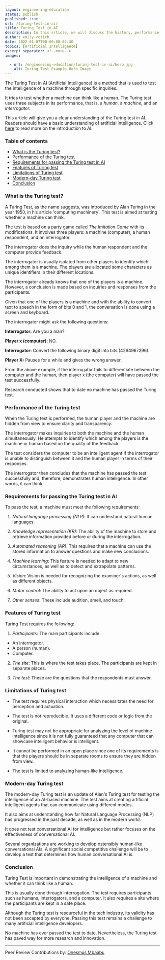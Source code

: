 ```yaml
---
layout: engineering-education
status: publish
published: true
url: /turing-test-in-ai/
title: Turing Test in AI
description: In this article, we will discuss the history, performance, requirements, and limitations of the Turing test in AI. This is a technique for testing the intelligence of machines. 
author: emily-rotich
date: 2022-01-07T00:00:00-02:30
topics: [Artificial Intelligence]
excerpt_separator: <!--more-->
images:

  - url: /engineering-education/turing-test-in-ai/hero.jpg
    alt: Turing Test Example Hero Image
---
```

The Turing Test in AI (Artificial Intelligence) is a method that is used to test the intelligence of a machine through specific inquiries.
<!--more-->
It tries to test whether a machine can think like a human. The Turing test uses three subjects in its performance, that is, a *human*, a *machine*, and an *interrogator*.

This article will give you a clear understanding of the Turing test in AI. Readers should have a basic understanding of artificial intelligence. Click [here](https://materiaalit.github.io/intro-to-ai/) to read more on the introduction to AI.

### Table of contents
- [What is the Turing test?](#what-is-the-turing-test)
- [Performance of the Turing test ](#performance-of-the-turing-test)
- [Requirements for passing the Turing test in AI ](#requirements-for-passing-the-turing-test-in-ai)
- [Features of Turing test](#features-of-turing-test)
- [Limitations of Turing test](#limitations-of-turing-test)
- [Modern-day Turing test](#modern-day-turing-test)
- [Conclusion](#conclusion)

### What is the Turing test?
A Turing Test, as the name suggests, was introduced by Alan Turing in the year 1950, in his article 'computing machinery'. This test is aimed at testing whether a machine can think.

The test is based on a party game called *The Imitation Game* with its modifications. It involves three players: a machine (computer), a human respondent, and an interrogator. 

The interrogator does the inquiry while the human respondent and the computer provide feedback. 

The interrogator is usually isolated from other players to identify which among them is a machine. The players are allocated some characters as unique identifiers in their different locations.

The interrogator already knows that one of the players is a machine. However, a conclusion is made based on inquiries and responses from the participants.

Given that one of the players is a machine and with the ability to convert text to speech in the form of bits 0 and 1, the conversation is done using a screen and keyboard. 

The interrogator might ask the following questions:

**Interrogator:** Are you a man?

**Player x (computer):** NO. 

**Interrogator:** Convert the following binary digit into bits (4294967296).

**Player X:** Pauses for a while and gives the wrong answer.

From the above example, if the interrogator fails to differentiate between the computer and the human, then player x (the computer) will have passed the test successfully. 

Research conducted shows that to date no machine has passed the Turing test.

### Performance of the Turing test  
When the Turing test is performed, the human player and the machine are hidden from view to ensure clarity and transparency. 

The interrogator makes inquiries to both the machine and the human simultaneously. He attempts to identify which among the players is the machine or human based on the quality of the feedback.

The test considers the computer to be an intelligent agent if the interrogator is unable to distinguish between it and the human player in terms of their responses. 

The interrogator then concludes that the machine has passed the test successfully and, therefore, demonstrates human intelligence. In other words, it can think. 

### Requirements for passing the Turing test in AI 
To pass the test, a machine must meet the following requirements:

 1. *Natural language processing (NLP)*: It can understand natural human languages.

 2. *Knowledge representation (KR)*: The ability of the machine to store and retrieve information provided before or during the interrogation.

 3. *Automated reasoning (AR)*: This requires that a machine can use the stored information to answer questions and make new conclusions.
 
 4. *Machine learning*: This feature is needed to adapt to new circumstances, as well as to detect and extrapolate patterns.

 5. *Vision*: Vision is needed for recognizing the examiner's actions, as well as different objects.

 6. *Motor control*: The ability to act upon an object as required.

 7. *Other senses*: These include audition, smell, and touch.

### Features of Turing test
Turing Test requires the following: 

1. *Participants:*
The main participants include:
- An interrogator. 
- A person (human).
- Computer.

2. *The site:*
This is where the test takes place. The participants are kept in separate places.
 
3. *The test:*
These are the questions that the respondents must answer.  

### Limitations of Turing test 
- The test requires physical interaction which necessitates the need for perception and actuation.

- The test is not reproducible. It uses a different code or logic from the original.

- Turing test may not be appropriate for analyzing the level of machine intelligence since it is not fully guaranteed that any computer that can showcase intelligent behavior is intelligent.

- It cannot be performed in an open place since one of its requirements is that the players should be in separate rooms to ensure they are hidden from view.

- The test is limited to analyzing human-like intelligence.

### Modern-day Turing test  
The modern-day Turing test is an update of Alan's Turing test for testing the intelligence of an AI-based machine. The test aims at creating artificial intelligent agents that can communicate using different modes. 

It also aims at understanding how far Natural Language Processing (NLP) has progressed in the past decade, as well as in the modern world.

It does not test conversational AI for intelligence but rather focuses on the effectiveness of conversational AI. 

Several organizations are working to develop ostensibly human-like conversational AIs. A significant social competitive challenge will be to develop a test that determines how human conversational AI is.

### Conclusion
Turing Test is important in demonstrating the intelligence of a machine and whether it can think like a human. 

This is usually done through interrogation. The test requires participants such as humans, interrogators, and a computer. It also requires a site where the participants are kept in a safe place. 

Although the Turing test is resourceful in the tech industry, its validity has not been accepted by everyone. Passing this test remains a challenge to many artificial intelligence developers. 

No machine has ever passed the test to date. Nevertheless, the Turing test has paved way for more research and innovation. 

---
Peer Review Contributions by: [Onesmus Mbaabu](/engineering-education/authors/onesmus-mbaabu/)
